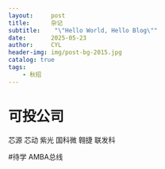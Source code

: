 ```yaml
---
layout:     post
title:      杂记
subtitle:    "\"Hello World, Hello Blog\""
date:       2025-05-23
author:     CYL
header-img: img/post-bg-2015.jpg
catalog: true
tags:
    - 秋招
---
```


# 可投公司
芯源 芯动 紫光 国科微 翱捷 联发科

#待学
AMBA总线